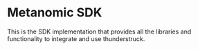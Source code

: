 # Metanomic SDK

This is the SDK implementation that provides all the libraries and functionality to integrate and use thunderstruck.

